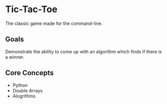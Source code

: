 # Tic-Tac-Toe
The classic game made for the command-line.

## Goals
Demonstrate the ability to come up with an algorithm which finds if there is a winner.

## Core Concepts
- Python
- Double Arrays
- Alogrithms
